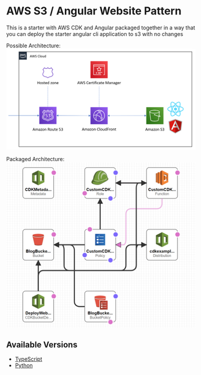 # AWS S3 / Angular Website Pattern
This is a starter with AWS CDK and Angular packaged together in a way that you can deploy the starter angular cli application to s3 with no changes

Possible Architecture:
![Architecture](https://raw.githubusercontent.com/cdk-patterns/serverless/master/s3-angular-website/img/architecture.PNG)

Packaged Architecture:
![Architecture](https://raw.githubusercontent.com/cdk-patterns/serverless/master/s3-angular-website/img/spa-deploy-arch.png)


## Available Versions

 * [TypeScript](typescript/)
 * [Python](python/)
